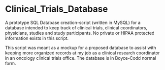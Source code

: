 # Clinical_Trials_Database
A prototype SQL Database creation-script (written in MySQL) for a database intended to keep track of clinical trials, clinical coordinators, physicians, studies and study participants. No private or HIPAA protected information exists in this script.

This script was meant as a mockup for a proposed database to assist with keeping more organized records at my job as a clinical research coordinator in an oncology clinical trials office. The database is in Boyce-Codd normal form. 

